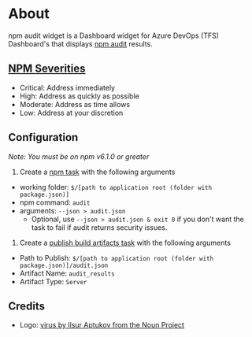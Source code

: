 # About

npm audit widget is a Dashboard widget for Azure DevOps (TFS) Dashboard's that displays [npm audit](https://docs.npmjs.com/getting-started/running-a-security-audit) results.

## [NPM Severities](https://docs.npmjs.com/getting-started/about-audit-reports#severity)

- Critical:	Address immediately
- High:	Address as quickly as possible
- Moderate:	Address as time allows
- Low:	Address at your discretion

## Configuration

*Note: You must be on npm v6.1.0 or greater*

1. Create a [npm task](https://docs.microsoft.com/en-us/azure/devops/pipelines/tasks/package/npm?view=vsts) with the following arguments
  - working folder: `$/[path to application root (folder with package.json)]`
  - npm command: `audit`
  - arguments: `--json > audit.json`
    - Optional, use `--json > audit.json & exit 0` if you don't want the task to fail if audit returns security issues.
1. Create a [publish build artifacts task](https://docs.microsoft.com/en-us/azure/devops/pipelines/tasks/utility/publish-build-artifacts?view=vsts) with the following arguments
  - Path to Publish: `$/[path to application root (folder with package.json)]/audit.json`
  - Artifact Name: `audit_results`
  - Artifact Type: `Server`
  
## Credits

- Logo: [virus by Ilsur Aptukov from the Noun Project](https://thenounproject.com/term/virus/209072/)
